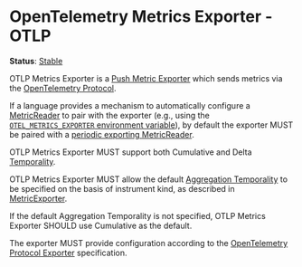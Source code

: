 # OpenTelemetry Metrics Exporter - OTLP

**Status**: [Stable](../../document-status.md)

OTLP Metrics Exporter is a [Push Metric
Exporter](../sdk.md#push-metric-exporter) which sends metrics via the
[OpenTelemetry Protocol](../../protocol/README.md).

If a language provides a mechanism to automatically configure a
[MetricReader](../sdk.md#metricreader) to pair with the exporter (e.g., using
the
[`OTEL_METRICS_EXPORTER` environment variable](../../sdk-environment-variables.md#exporter-selection)),
by default the exporter MUST be paired with a
[periodic exporting MetricReader](../sdk.md#periodic-exporting-metricreader).

OTLP Metrics Exporter MUST support both Cumulative and Delta
[Temporality](../datamodel.md#temporality).

OTLP Metrics Exporter MUST allow the default [Aggregation
Temporality](../datamodel.md#temporality) to be specified on the basis of
instrument kind, as described in [MetricExporter](../sdk.md#metricexporter).

If the default Aggregation Temporality is not specified, OTLP Metrics
Exporter SHOULD use Cumulative as the default.

The exporter MUST provide configuration according to the [OpenTelemetry Protocol
Exporter](../../protocol/exporter.md) specification.
